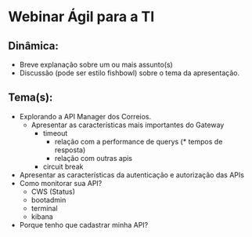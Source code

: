 # Webinar Ágil para a TI

## Dinâmica: 
- Breve explanação sobre um ou mais assunto(s)
- Discussão (pode ser estilo fishbowl) sobre o tema da apresentação.

## Tema(s):
- Explorando a API Manager dos Correios.
  - Apresentar as características mais importantes do Gateway
    -  timeout
       -  relação com a performance de querys (* tempos de resposta)
       -  relação com outras apis
    - circuit break   
 - Apresentar as características da autenticação e autorização das APIs
- Como monitorar sua API?
  -  CWS (Status)
  -  bootadmin
  -  terminal 
  -  kibana
- Porque tenho que cadastrar minha API?


